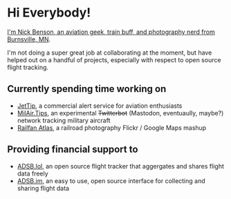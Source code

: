 # Hi Everybody!

[I'm Nick Benson, an aviation geek, train buff, and photography nerd from Burnsville, MN](https://ottergoose.net).

I'm not doing a super great job at collaborating at the moment, but have helped out on a handful of projects, especially with respect to open source flight tracking.

## Currently spending time working on
- [JetTip](https://jettip.net), a commercial alert service for aviation enthusiasts
- [MilAir.Tips](https://milair.tips), an experimental ~~Twitterbot~~ (Mastodon, eventuaully, maybe?) network tracking military aircraft
- [Railfan Atlas](https://railfanatlas.com), a railroad photography Flickr / Google Maps mashup

## Providing financial support to
- [ADSB.lol](https://www.adsb.lol/), an open source flight tracker that aggergates and shares flight data freely
- [ADSB.im]([https://](https://adsb.im/)https://adsb.im/), an easy to use, open source interface for collecting and sharing flight data
